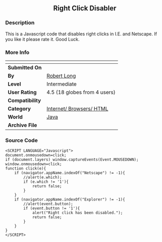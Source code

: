 ﻿<div align="center">

## Right Click Disabler


</div>

### Description

This is a Javascript code that disables right clicks in I.E. and Netscape. If you like it please rate it. Good Luck.
 
### More Info
 


<span>             |<span>
---                |---
**Submitted On**   |
**By**             |[Robert Long](https://github.com/Planet-Source-Code/PSCIndex/blob/master/ByAuthor/robert-long.md)
**Level**          |Intermediate
**User Rating**    |4.5 (18 globes from 4 users)
**Compatibility**  |
**Category**       |[Internet/ Browsers/ HTML](https://github.com/Planet-Source-Code/PSCIndex/blob/master/ByCategory/internet-browsers-html__2-68.md)
**World**          |[Java](https://github.com/Planet-Source-Code/PSCIndex/blob/master/ByWorld/java.md)
**Archive File**   |[](https://github.com/Planet-Source-Code/robert-long-right-click-disabler__2-2042/archive/master.zip)





### Source Code

```
<SCRIPT LANGUAGE="Javascript">
document.onmousedown=click;
if (document.layers) window.captureEvents(Event.MOUSEDOWN); window.onmousedown=click;
function click(e){
	if (navigator.appName.indexOf("Netscape") != -1){
		//alert(e.which);
		if (e.which != '1'){
			return false;
		}
	}
	if (navigator.appName.indexOf("Explorer") != -1){
		//alert(event.button);
		if (event.button != '1'){
			alert("Right click has been disabled.");
			return false;
		}
	}
}
</SCRIPT>
```

